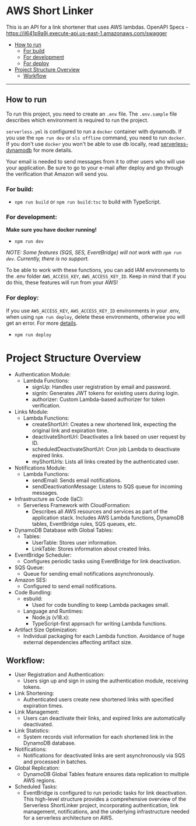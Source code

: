 # AWS Short Linker

This is an API for a link shortener that uses AWS lambdas.
OpenAPI Specs - https://il641p9a9j.execute-api.us-east-1.amazonaws.com/swagger

* [How to run](#how-to-run)
    * [For build](#for-build)
    * [For development](#for-development)
    * [For deploy](#for-deploy)
* [Project Structure Overview](#project-structure-overview)
    * [Workflow](#workflow)

---

## How to run

To run this project, you need to create an `.env` file. The `.env.sample` file describes which environment is required
to run the project.

`serverless.yml` is configured to run a `docker` container with dynamodb. If you use the `npm run dev` or `sls offline`
command, you need to run `docker`. If you don't use `docker` you won't be able to use db locally,
read [serverless-dynamodb](https://www.npmjs.com/package/serverless-dynamodb) for more details.

Your email is needed to send messages from it to other users who will use your application.
Be sure to go to your e-mail after deploy and go through the verification that Amazon will send you.

### For build:

- `npm run build` or `npm run build:tsc` to build with TypeScript.

### For development:

**Make sure you have docker running!**

- `npm run dev`

_NOTE: Some features (SQS, SES, EventBridge) will not work with `npm run dev`. Currently, there is no support._

To be able to work with these functions, you can add IAM environments to the .env folder `AWS_ACCESS_KEY`,
`AWS_ACCESS_KEY_ID`. Keep in mind that if you do this, these features will run from your AWS!

### For deploy:

If you use `AWS_ACCESS_KEY`, `AWS_ACCESS_KEY_ID` environments in your .env, when using `npm run deploy`, delete these
environments, otherwise you will get an error. For
more [details](https://docs.aws.amazon.com/lambda/latest/dg/configuration-envvars.html#configuration-envvars-runtime).

- `npm run deploy`

# Project Structure Overview

- Authentication Module:
    - Lambda Functions:
        - signUp: Handles user registration by email and password.
        - signIn: Generates JWT tokens for existing users during login.
        - authorizer: Custom Lambda-based authorizer for token verification.
- Links Module:
    - Lambda Functions:
        - createShortUrl: Creates a new shortened link, expecting the original link and expiration time.
        - deactivateShortUrl: Deactivates a link based on user request by ID.
        - scheduledDeactivateShortUrl: Cron job Lambda to deactivate expired links.
        - myShortUrls: Lists all links created by the authenticated user.
- Notifications Module:
    - Lambda Functions:
        - sendEmail: Sends email notifications.
        - sendDeactivationMessage: Listens to SQS queue for incoming messages.
- Infrastructure as Code (IaC):
    - Serverless Framework with CloudFormation:
        - Describes all AWS resources and services as part of the application stack.
          Includes AWS Lambda functions, DynamoDB tables, EventBridge rules, SQS queues, etc.
- DynamoDB Database with Global Tables:
    - Tables:
        - UserTable: Stores user information.
        - LinkTable: Stores information about created links.
- EventBridge Scheduler:
    - Configures periodic tasks using EventBridge for link deactivation.
- SQS Queue:
    - Queue for sending email notifications asynchronously.
- Amazon SES:
    - Configured to send email notifications.
- Code Bundling:
    - esbuild:
        - Used for code bundling to keep Lambda packages small.
    - Language and Runtimes:
        - Node.js (v18.x):
        - TypeScript-first approach for writing Lambda functions.
- Artifact Size Optimization:
    - Individual packaging for each Lambda function.
      Avoidance of huge external dependencies affecting artifact size.

## Workflow:

- User Registration and Authentication:
    - Users sign up and sign in using the authentication module, receiving tokens.
- Link Shortening:
    - Authenticated users create new shortened links with specified expiration times.
- Link Management:
    - Users can deactivate their links, and expired links are automatically deactivated.
- Link Statistics:
    - System records visit information for each shortened link in the DynamoDB database.
- Notifications:
    - Notifications for deactivated links are sent asynchronously via SQS and processed in batches.
- Global Replication:
    - DynamoDB Global Tables feature ensures data replication to multiple AWS regions.
- Scheduled Tasks:
    - EventBridge is configured to run periodic tasks for link deactivation.
      This high-level structure provides a comprehensive overview of the Serverless ShortLinker project, incorporating
      authentication, link management, notifications, and the underlying infrastructure needed for a serverless
      architecture on AWS.
